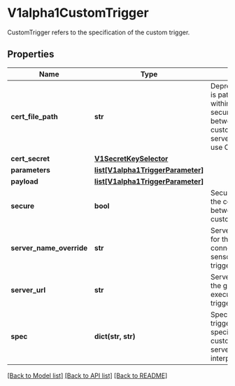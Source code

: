# V1alpha1CustomTrigger

CustomTrigger refers to the specification of the custom trigger.
## Properties
Name | Type | Description | Notes
------------ | ------------- | ------------- | -------------
**cert_file_path** | **str** | DeprecatedCertFilePath is path to the cert file within sensor for secure connection between sensor and custom trigger gRPC server. DEPRECATED: use CertSecret instead | [optional] 
**cert_secret** | [**V1SecretKeySelector**](V1SecretKeySelector.md) |  | [optional] 
**parameters** | [**list[V1alpha1TriggerParameter]**](V1alpha1TriggerParameter.md) |  | [optional] 
**payload** | [**list[V1alpha1TriggerParameter]**](V1alpha1TriggerParameter.md) |  | 
**secure** | **bool** | Secure refers to type of the connection between sensor to custom trigger gRPC | 
**server_name_override** | **str** | ServerNameOverride for the secure connection between sensor and custom trigger gRPC server. | [optional] 
**server_url** | **str** | ServerURL is the url of the gRPC server that executes custom trigger | 
**spec** | **dict(str, str)** | Spec is the custom trigger resource specification that custom trigger gRPC server knows how to interpret. | 

[[Back to Model list]](../README.md#documentation-for-models) [[Back to API list]](../README.md#documentation-for-api-endpoints) [[Back to README]](../README.md)


